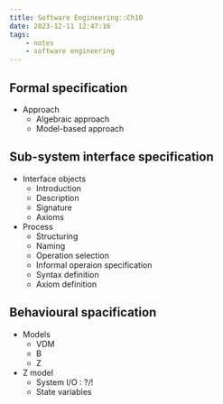 ```yaml
---
title: Software Engineering::Ch10
date: 2023-12-11 12:47:16
tags:
    - notes
    - software engineering
---
```


## Formal specification
- Approach
    - Algebraic approach
    - Model-based approach
## Sub-system interface specification
- Interface objects
    - Introduction
    - Description
    - Signature
    - Axioms
- Process
    - Structuring
    - Naming
    - Operation selection
    - Informal operaion specification
    - Syntax definition
    - Axiom definition
## Behavioural spacification
- Models
    - VDM
    - B
    - Z
- Z model
    - System I/O : ?/!
    - State variables
